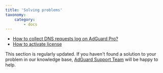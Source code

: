 ```yaml
---
title: 'Solving problems'
taxonomy:
    category:
        - docs
---
```


* [How to collect DNS requests log on AdGuard Pro?](http://kb.adguard.com/en/ios/solving-problems/dns-requests-log)
* [How to activate license](http://kb.adguard.com/en/ios/solving-problems/premium-activation)

This section is regularly updated. If you haven't found a solution to your problem in our knowledge base, [AdGuard Support Team](http://kb.adguard.com/en/technical-support) will be happy to help.